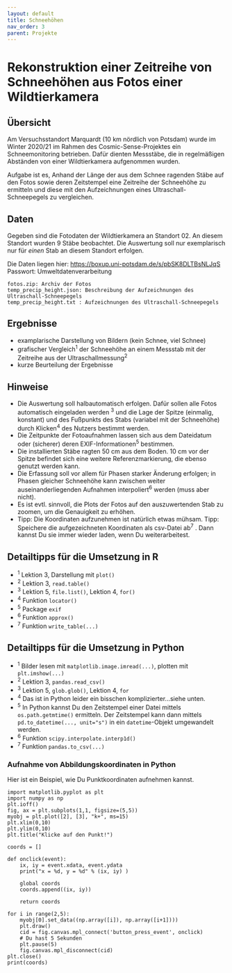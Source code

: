 ```yaml
---
layout: default
title: Schneehöhen
nav_order: 3
parent: Projekte
---
```


# Rekonstruktion einer Zeitreihe von Schneehöhen aus Fotos einer Wildtierkamera

## Übersicht

Am Versuchsstandort Marquardt (10 km nördlich von Potsdam) wurde im Winter 2020/21 im Rahmen des Cosmic-Sense-Projektes ein Schneemonitoring betrieben. Dafür dienten Messstäbe, die in regelmäßigen Abständen von einer Wildtierkamera aufgenommen wurden.

Aufgabe ist es, Anhand der Länge der aus dem Schnee ragenden Stäbe auf den Fotos sowie deren Zeitstempel eine Zeitreihe der Schneehöhe zu ermitteln und diese mit den Aufzeichnungen eines Ultraschall-Schneepegels zu vergleichen.

## Daten
Gegeben sind die Fotodaten der Wildtierkamera an Standort 02. An diesem Standort wurden 9 Stäbe beobachtet. Die Auswertung soll nur exemplarisch nur für *einen* Stab an diesem Standort erfolgen.

Die Daten liegen hier:
https://boxup.uni-potsdam.de/s/pbSK8DLTBsNLJqS
Passwort: Umweltdatenverarbeitung

	fotos.zip: Archiv der Fotos
	temp_precip_height.json: Beschreibung der Aufzeichnungen des Ultraschall-Schneepegels
	temp_precip_height.txt : Aufzeichnungen des Ultraschall-Schneepegels

## Ergebnisse
- examplarische Darstellung von Bildern (kein Schnee, viel Schnee)
- grafischer Vergleich<sup>1</sup> der Schneehöhe an einem Messstab mit der Zeitreihe aus der Ultraschallmessung<sup>2</sup>
- kurze Beurteilung der Ergebnisse

## Hinweise
- Die Auswertung soll halbautomatisch erfolgen. Dafür sollen alle Fotos automatisch eingeladen werden <sup>3</sup> und die Lage der Spitze (einmalig, konstant) und des Fußpunkts des Stabs (variabel mit der Schneehöhe) durch Klicken<sup>4</sup> des Nutzers bestimmt werden. 
- Die Zeitpunkte der Fotoaufnahmen lassen sich aus dem Dateidatum oder (sicherer) deren EXIF-Informationen<sup>5</sup> bestimmen.
- Die installierten Stäbe ragten 50 cm aus dem Boden. 10 cm vor der Spitze befindet sich eine weitere Referenzmarkierung, die ebenso genutzt werden kann.
- Die Erfassung soll vor allem für Phasen starker Änderung erfolgen; in Phasen gleicher Schneehöhe kann zwischen weiter auseinanderliegenden Aufnahmen interpoliert<sup>6</sup> werden (muss aber nicht).
- Es ist evtl. sinnvoll, die Plots der Fotos auf den auszuwertenden Stab zu zoomen, um die Genauigkeit zu erhöhen.
- Tipp: Die Koordinaten aufzunehmen ist natürlich etwas mühsam. Tipp: Speichere die aufgezeichneten Koordinaten als csv-Datei ab<sup>7</sup> . Dann kannst Du sie immer wieder
  laden, wenn Du weiterarbeitest.

## Detailtipps für die Umsetzung in R
- <sup>1</sup> Lektion 3, Darstellung mit `plot()`
- <sup>2</sup> Lektion 3, `read.table()`
- <sup>3</sup> Lektion 5, `file.list()`, Lektion 4, `for()`
- <sup>4</sup> Funktion `locator()`
- <sup>5</sup> Package `exif`
- <sup>6</sup> Funktion `approx()` 
- <sup>7</sup> Funktion `write_table(...)`

## Detailtipps für die Umsetzung in Python
- <sup>1</sup> Bilder lesen mit `matplotlib.image.imread(...)`, plotten mit `plt.imshow(...)`
- <sup>2</sup> Lektion 3, `pandas.read_csv()`
- <sup>3</sup> Lektion 5, `glob.glob()`, Lektion 4, `for`
- <sup>4</sup> Das ist in Python leider ein bisschen komplizierter...siehe unten.
- <sup>5</sup> In Python kannst Du den Zeitstempel einer Datei mittels `os.path.getmtime()` ermitteln. Der Zeitstempel kann dann mittels `pd.to_datetime(..., unit="s")` in ein `datetime`-Objekt umgewandelt werden.
- <sup>6</sup> Funktion `scipy.interpolate.interp1d()`
- <sup>7</sup> Funktion `pandas.to_csv(...)`

### Aufnahme von Abbildungskoordinaten in Python

Hier ist ein Beispiel, wie Du Punktkoordinaten aufnehmen kannst.

```
import matplotlib.pyplot as plt
import numpy as np
plt.ioff()
fig, ax = plt.subplots(1,1, figsize=(5,5))
myobj = plt.plot([2], [3], "k+", ms=15)
plt.xlim(0,10)
plt.ylim(0,10)
plt.title("Klicke auf den Punkt!")

coords = []

def onclick(event):
    ix, iy = event.xdata, event.ydata
    print("x = %d, y = %d" % (ix, iy) )

    global coords
    coords.append((ix, iy))

    return coords

for i in range(2,5):
    myobj[0].set_data((np.array([i]), np.array([i+1])))
    plt.draw()
    cid = fig.canvas.mpl_connect('button_press_event', onclick)
    # Du hast 5 Sekunden
    plt.pause(5)
    fig.canvas.mpl_disconnect(cid)
plt.close()
print(coords)
```


